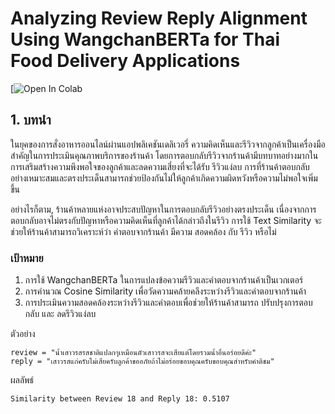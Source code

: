 # Analyzing Review Reply Alignment Using WangchanBERTa for Thai Food Delivery Applications

[![Open In Colab](https://colab.research.google.com/drive/1Xl9gJmKZ4Ob3HqBqkbi41SUj52RXDhuZ?usp=sharing)


## 1. บทนำ
ในยุคของการสั่งอาหารออนไลน์ผ่านแอปพลิเคชันเดลิเวอรี่ ความคิดเห็นและรีวิวจากลูกค้าเป็นเครื่องมือสำคัญในการประเมินคุณภาพบริการของร้านค้า โดยการตอบกลับรีวิวจากร้านค้ามีบทบาทอย่างมากในการเสริมสร้างความพึงพอใจของลูกค้าและลดความเสี่ยงที่จะได้รับ รีวิวแง่ลบ การที่ร้านค้าตอบกลับอย่างเหมาะสมและตรงประเด็นสามารถช่วยป้องกันไม่ให้ลูกค้าเกิดความผิดหวังหรือความไม่พอใจเพิ่มขึ้น

อย่างไรก็ตาม, ร้านค้าหลายแห่งอาจประสบปัญหาในการตอบกลับรีวิวอย่างตรงประเด็น เนื่องจากการตอบกลับอาจไม่ตรงกับปัญหาหรือความคิดเห็นที่ลูกค้าได้กล่าวถึงในรีวิว การใช้ Text Similarity จะช่วยให้ร้านค้าสามารถวิเคราะห์ว่า คำตอบจากร้านค้า มีความ สอดคล้อง กับ รีวิว หรือไม่

### เป้าหมาย
  1. การใช้ WangchanBERTa ในการแปลงข้อความรีวิวและคำตอบจากร้านค้าเป็นเวกเตอร์
  2. การคำนวณ Cosine Similarity เพื่อวัดความคล้ายคลึงระหว่างรีวิวและคำตอบจากร้านค้า
  3. การประเมินความสอดคล้องระหว่างรีวิวและคำตอบเพื่อช่วยให้ร้านค้าสามารถ ปรับปรุงการตอบกลับ และ ลดรีวิวแง่ลบ 

ตัวอย่าง

```
review = "น้ำเสาวรสรสชาติแปลกๆเหมือนตัวเสาวรสจะเสียแต่โดยรวมน้ำอื่นอร่อยดีค่ะ"
reply = "เสาวรสแก่ครับไม่เสียครับลูกค้าขออภัยถ้าไม่อร่อยขอบคุณครับขอบคุณสำหรับคำติชม"
```
ผลลัพธ์

```
Similarity between Review 18 and Reply 18: 0.5107
```
